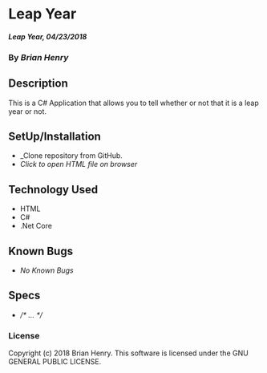# Leap Year

#### _Leap Year, 04/23/2018_

### By _**Brian Henry**_

## Description
This is a C# Application that allows you to tell whether or not that it is a leap year or not.

## SetUp/Installation
* _Clone repository from GitHub.
* _Click to open HTML file on browser_

## Technology Used
* HTML
* C#
* .Net Core

## Known Bugs
* _No Known Bugs_

## Specs
* _/* ... */_

### License
Copyright (c) 2018 Brian Henry.
This software is licensed under the GNU GENERAL PUBLIC LICENSE.

